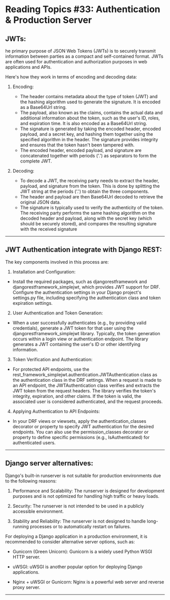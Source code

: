 # Reading Topics #33:  Authentication & Production Server

## JWTs:

he primary purpose of JSON Web Tokens (JWTs) is to securely transmit information between parties as a compact and self-contained format. JWTs are often used for authentication and authorization purposes in web applications and APIs.

Here's how they work in terms of encoding and decoding data:

1. Encoding:

    - The header contains metadata about the type of token (JWT) and the hashing algorithm used to generate the signature. It is encoded as a Base64Url string.
    - The payload, also known as the claims, contains the actual data and additional information about the token, such as the user's ID, roles, and expiration time. It is also encoded as a Base64Url string.
    - The signature is generated by taking the encoded header, encoded payload, and a secret key, and hashing them together using the specified algorithm in the header. The signature provides integrity and ensures that the token hasn't been tampered with.
    - The encoded header, encoded payload, and signature are concatenated together with periods ('.') as separators to form the complete JWT.
2. Decoding:

    - To decode a JWT, the receiving party needs to extract the header, payload, and signature from the token. This is done by splitting the JWT string at the periods ('.') to obtain the three components.
    - The header and payload are then Base64Url decoded to retrieve the original JSON data.
    - The signature is typically used to verify the authenticity of the token. The receiving party performs the same hashing algorithm on the decoded header and payload, along with the secret key (which should be securely stored), and compares the resulting signature with the received signature

---

## JWT Authentication integrate with Django REST:

The key components involved in this process are:

1. Installation and Configuration:

- Install the required packages, such as djangorestframework and djangorestframework_simplejwt, which provides JWT support for DRF.
Configure the authentication settings in your Django project's settings.py file, including specifying the authentication class and token expiration settings.
2. User Authentication and Token Generation:

- When a user successfully authenticates (e.g., by providing valid credentials), generate a JWT token for that user using the djangorestframework_simplejwt library.
Typically, the token generation occurs within a login view or authentication endpoint. The library generates a JWT containing the user's ID or other identifying information.
3. Token Verification and Authentication:

- For protected API endpoints, use the rest_framework_simplejwt.authentication.JWTAuthentication class as the authentication class in the DRF settings.
When a request is made to an API endpoint, the JWTAuthentication class verifies and extracts the JWT token from the request headers.
The library verifies the token's integrity, expiration, and other claims. If the token is valid, the associated user is considered authenticated, and the request proceeds.
4. Applying Authentication to API Endpoints:

- In your DRF views or viewsets, apply the authentication_classes decorator or property to specify JWT authentication for the desired endpoints.
You can also use the permission_classes decorator or property to define specific permissions (e.g., IsAuthenticated) for authenticated users.

---

## Django server alternatives:

Django's built-in runserver is not suitable for production environments due to the following reasons:

1. Performance and Scalability: The runserver is designed for development purposes and is not optimized for handling high traffic or heavy loads.

2. Security: The runserver is not intended to be used in a publicly accessible environment.

3. Stability and Reliability: The runserver is not designed to handle long-running processes or to automatically restart on failures.

For deploying a Django application in a production environment, it is recommended to consider alternative server options, such as:

- Gunicorn (Green Unicorn): Gunicorn is a widely used Python WSGI HTTP server.

- uWSGI: uWSGI is another popular option for deploying Django applications. 

- Nginx + uWSGI or Gunicorn: Nginx is a powerful web server and reverse proxy server. 
---